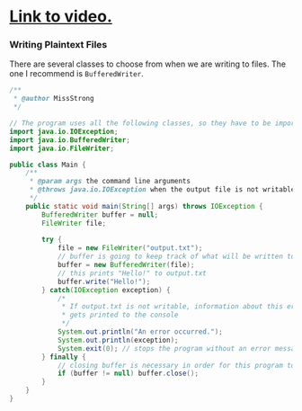# [Link to video.](https://www.youtube.com/watch?v=0tGP8mwPxII&list=PLVD25niNi0Bklbh7Po--kFFLXFxxoIDUJ)

### Writing Plaintext Files

There are several classes to choose from when we are writing to files. The one I recommend is `BufferedWriter`.

```java
/**
 * @author MissStrong
 */

// The program uses all the following classes, so they have to be imported
import java.io.IOException;
import java.io.BufferedWriter;
import java.io.FileWriter;

public class Main {
    /**
     * @param args the command line arguments
     * @throws java.io.IOException when the output file is not writable
     */
    public static void main(String[] args) throws IOException {
        BufferedWriter buffer = null;
        FileWriter file;
        
        try {
            file = new FileWriter("output.txt");
            // buffer is going to keep track of what will be written to output.txt
            buffer = new BufferedWriter(file);
            // this prints "Hello!" to output.txt
            buffer.write("Hello!");
        } catch(IOException exception) {
            /*
             * If output.txt is not writable, information about this error
             * gets printed to the console
             */
            System.out.println("An error occurred.");
            System.out.println(exception);
            System.exit(0); // stops the program without an error message showing up
        } finally {
            // closing buffer is necessary in order for this program to work
            if (buffer != null) buffer.close();
        } 
    } 
} 
```
